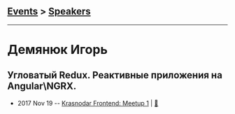 ## [Events](../README.md) > [Speakers](../speakers.md)
---

# Демянюк Игорь

## Угловатый Redux. Реактивные приложения на Angular\NGRX.
- 2017 Nov 19 -- [Krasnodar Frontend: Meetup 1](https://www.youtube.com/watch?v=cjc6o1b9Rac)  | [:notebook:](https://yadi.sk/i/o3M0QU6d3V2YiV)  
